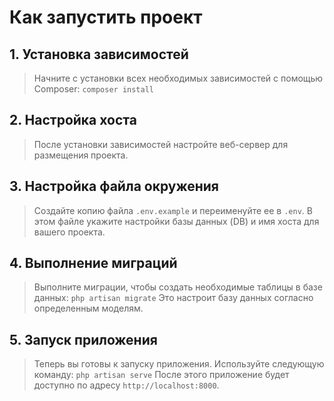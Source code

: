 # Как запустить проект
## 1. Установка зависимостей
>Начните с установки всех необходимых зависимостей с помощью Composer: `composer install`
## 2. Настройка хоста
>После установки зависимостей настройте веб-сервер для размещения проекта.
## 3. Настройка файла окружения
>Создайте копию файла `.env.example` и переименуйте ее в  `.env`. В этом файле укажите настройки базы данных (DB) и имя хоста для вашего проекта.
## 4. Выполнение миграций
>Выполните миграции, чтобы создать необходимые таблицы в базе данных: `php artisan migrate` Это настроит базу данных согласно определенным моделям.
## 5. Запуск приложения
>Теперь вы готовы к запуску приложения. Используйте следующую команду: `php artisan serve` После этого приложение будет доступно по адресу `http://localhost:8000`.
